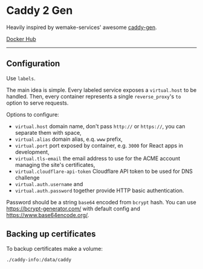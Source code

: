 # Caddy 2 Gen

Heavily inspired by wemake-services' awesome [caddy-gen](https://github.com/wemake-services/caddy-gen).

[Docker Hub](https://hub.docker.com/repository/docker/xpapla/caddy2-gen)

---

## Configuration

Use `labels`.

The main idea is simple. Every labeled service exposes a `virtual.host` to be handled. Then, every container represents a single `reverse_proxy`'s `to` option to serve requests.

Options to configure:

* `virtual.host` domain name, don't pass `http://` or `https://`, you can separate them with space,
* `virtual.alias` domain alias, e.q. `www` prefix,
* `virtual.port` port exposed by container, e.g. `3000` for React apps in development,
* `virtual.tls-email` the email address to use for the ACME account managing the site's certificates,
* `virtual.cloudflare-api-token` Cloudflare API token to be used for DNS challenge
* `virtual.auth.username` and
* `virtual.auth.password` together provide HTTP basic authentication.

Password should be a string `base64` encoded from `bcrypt` hash. You can use https://bcrypt-generator.com/ with default config and https://www.base64encode.org/.

## Backing up certificates

To backup certificates make a volume:

`./caddy-info:/data/caddy`
